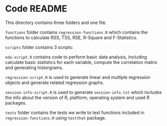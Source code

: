 # Code README

This directory contains three folders and one file.

`functions` folder contains `regression-functions.R` which contains the functions to calculate RSS, TSS, RSE, R-Square and F-Statistics. 

`scripts` folder contains 3 scripts:

`eda-script.R` contains code to perform basic data analysis, including calculate basic statistics for each variable, compute the correlation matrix and generating historgrams.

`regression-script.R` is used to generate linear and multiple regression objects and generate related regression graphs. 

`session-info-script.R` is used to generate `session-info.txt` which includes the info about the version of R, platform, operating system and used R packages. 

`tests` folder contains the tests we write to test functions included in `regression-functions.R` using `testthat` package. 